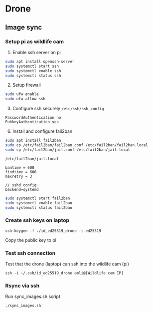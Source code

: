 # Drone

## Image sync

### Setup pi as wildlife cam

1. Enable ssh server on pi
```bash
sudo apt install openssh-server
sudo systemctl start ssh
sudo systemctl enable ssh
sudo systemctl status ssh
```

2. Setup firewall
```bash
sudo ufw enable
sudo ufw allow ssh
```

3. Configure ssh securely
`/etc/ssh/ssh_config`
```
PasswordAuthentication no
PubkeyAuthentication yes
```

6. Install and configure fail2ban
```bash
sudo apt install fail2ban
sudo cp /etc/fail2ban/fail2ban.conf /etc/fail2ban/fail2ban.local
sudo cp /etc/fail2ban/jail.conf /etc/fail2ban/jail.local
```

`/etc/fail2ban/jail.local`
```
bantime = 600
findtime = 600
maxretry = 3

// sshd config
backend=systemd
```

```bash
sudo systemctl start fail2ban
sudo systemctl enable fail2ban
sudo systemctl status fail2ban
```

### Create ssh keys on laptop
```
ssh-keygen -f ./id_ed25519_drone -t ed25519
```

Copy the public key to pi

### Test ssh connection
Test that the drone (laptop) can ssh into the wildlife cam (pi)
```
ssh -i ~/.ssh/id_ed25519_drone emli@[Wildlife cam IP]
```

### Rsync via ssh
Run sync_images.sh script

```bash
./sync_images.sh
```
